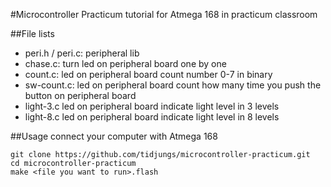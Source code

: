 #Microcontroller Practicum
tutorial for Atmega 168 in practicum classroom

##File lists
* peri.h / peri.c: peripheral lib
* chase.c: turn led on peripheral board one by one
* count.c: led on peripheral board count number 0-7 in binary
* sw-count.c: led on peripheral board count how many time you push the button on peripheral board
* light-3.c led on peripheral board indicate light level in 3 levels
* light-8.c led on peripheral board indicate light level in 8 levels

##Usage
connect your computer with Atmega 168
```
git clone https://github.com/tidjungs/microcontroller-practicum.git
cd microcontroller-practicum
make <file you want to run>.flash
```

